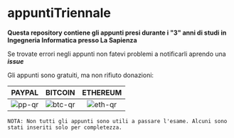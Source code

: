 # appuntiTriennale
**Questa repository contiene gli appunti presi durante i "3" anni di studi in Ingegneria Informatica presso La Sapienza**

Se trovate errori negli appunti non fatevi problemi a notificarli aprendo una ***issue***

Gli appunti sono gratuiti, ma non rifiuto donazioni:

| PAYPAL        | BITCOIN           | ETHEREUM        |
| ------------- |:-------------:|:-----:|
| ![pp-qr](https://i.imgur.com/8dygmUnl.png) | ![btc-qr](https://i.imgur.com/YNKnDBKm.png) | ![eth-qr](https://i.imgur.com/i1jojCfm.png) |



`
NOTA: Non tutti gli appunti sono utili a passare l'esame.
Alcuni sono stati inseriti solo per completezza.
`

